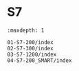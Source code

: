 # S7

```{toctree}
:maxdepth: 1

01-S7-200/index
02-S7-300/index
03-S7-1200/index
04-S7-200_SMART/index
```